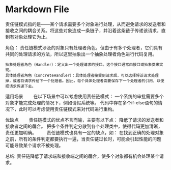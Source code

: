 ﻿# Markdown File

责任链模式指的是——某个请求需要多个对象进行处理，从而避免请求的发送者和接收之间的耦合关系。将这些对象连成一条链子，并沿着这条链子传递该请求，直到有对象处理它为止。


角色：
	责任链模式涉及的对象只有处理者角色，但由于有多个处理者，它们具有共同的处理请求的方法，所以这里抽象出一个抽象处理者角色进行代码复用。

	抽象处理者角色（Handler）：定义出一个处理请求的接口。这个接口通常由接口或抽象类来实现。
	具体处理者角色（ConcreteHandler）：具体处理者接受到请求后，可以选择将该请求处理掉，或者将请求传给下一个处理者。因此，每个具体处理者需要保存下一个处理者的引用，以便把请求传递下去。


适用场景 
　　在以下场景中可以考虑使用责任链模式：
		一个系统的审批需要多个对象才能完成处理的情况下，例如请假系统等。
		代码中存在多个if-else语句的情况下，此时可以考虑使用责任链模式来对代码进行重构。


优缺点
　　责任链模式的优点不言而喻，主要有以下点：
		降低了请求的发送者和接收者之间的耦合。
		把多个条件判定分散到各个处理类中，使得代码更加清晰，责任更加明确。
　　责任链模式也具有一定的缺点，如：
	在找到正确的处理对象之前，所有的条件判定都要执行一遍，当责任链过长时，可能会引起性能的问题
	可能导致某个请求不被处理。


总结: 责任链降低了请求端和接收端之间的耦合，使多个对象都有机会处理某个请求。